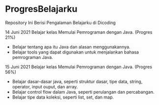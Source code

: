 # ProgresBelajarku
Repository Ini Berisi Pengalaman Belajarku di Dicoding

14 Juni 2021
Belajar kelas Memulai Pemrograman dengan Java. (Progres 21%)
  - Belajar tentang apa itu Java dan alasan menggunakannya.
  - Belajar tools yang dapat digunakan untuk menjalankan bahasa pemrograman Java.

15 Juni 2021
Belajar kelas Memulai Pemrograman dengan Java. (Progres 56%)
  - Belajar dasar-dasar java, seperti struktur dasar, tipe data, string, operator, input ouput, dan array.
  - Belajar control flow dalam Java, seperti perulangan dan percabangan.
  - Belajar tipe data koleksi, seperti list, set, dan map. 
